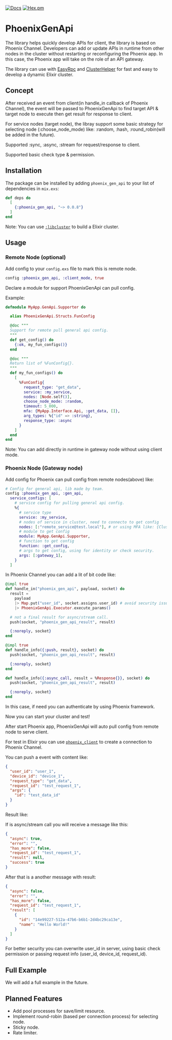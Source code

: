 [![Docs](https://img.shields.io/badge/api-docs-green.svg?style=flat)](https://hexdocs.pm/phoenix_gen_api)
[![Hex.pm](https://img.shields.io/hexpm/v/phoenix_gen_api.svg?style=flat&color=blue)](https://hex.pm/packages/phoenix_gen_api)

# PhoenixGenApi

The library helps quickly develop APIs for client, the library is based on Phoenix Channel.
Developers can add or update APIs in runtime from other nodes in the cluster without restarting or reconfiguring the Phoenix app.
In this case, the Phoenix app will take on the role of an API gateway.

The library can use with [EasyRpc](https://hex.pm/packages/easy_rpc) and [ClusterHelper](https://hex.pm/packages/cluster_helper) for fast and easy to develop a dynamic Elixir cluster.

## Concept

After received an event from client(in handle_in callback of Phoenix Channel), the event will be passed to PhoenixGenApi to find target API & target node to execute then get result for response to client.

For service nodes (target node), the libray support some basic strategy for selecting node (:choose_node_mode) like: :random, :hash, :round_robin(will be added in the future).

Supported :sync, :async, :stream for request/response to client.

Supported basic check type & permission.

## Installation

The package can be installed
by adding `phoenix_gen_api` to your list of dependencies in `mix.exs`:

```Elixir
def deps do
  [
    {:phoenix_gen_api, "~> 0.0.8"}
  ]
end
```

Note: You can use [`:libcluster`](https://hex.pm/packages/libcluster) to build a Elixir cluster.

## Usage

### Remote Node (optional)

Add config to your `config.exs` file to mark this is remote node.

```Elixir
config :phoenix_gen_api, :client_mode, true
```

Declare a module for support PhoenixGenApi can pull config.

Example:

```Elixir
defmodule MyApp.GenApi.Supporter do

  alias PhoenixGenApi.Structs.FunConfig

  @doc """
  Support for remote pull general api config.
  """
  def get_config() do
    {:ok, my_fun_configs()}
  end

  @doc """
  Return list of %FunConfig{}.
  """
  def my_fun_configs() do
    [
      %FunConfig{
        request_type: "get_data",
        service: :my_service,
        nodes: [Node.self()],
        choose_node_mode: :random,
        timeout: 5_000,
        mfa: {MyApp.Interface.Api, :get_data, []},
        arg_types: %{"id" => :string},
        response_type: :async
      }
    ]
  end
end
```

Note: You can add directly in runtime in gateway node without using client mode.

### Phoenix Node (Gateway node)

Add config for Phoenix can pull config from remote nodes(above) like:

```Elixir
# Config for general api, lib made by team.
config :phoenix_gen_api, :gen_api,
  service_configs: [
    # service config for pulling general api config.
    %{
      # service type
      service: :my_service,
      # nodes of service in cluster, need to connecto to get config
      nodes: [:"remote_service@test.local"], # or using MFA like: {ClusterHelper, get_nodes, [:my_api]}
      # module to get config
      module: MyApp.GenApi.Supporter,
      # function to get config
      function: :get_config,
      # args to get config, using for identity or check security.
      args: [:gateway_1],
    }
  ]
```

In Phoenix Channel you can add a lit of bit code like:

```Elixir
@impl true
def handle_in("phoenix_gen_api", payload, socket) do
  result = 
    payload
    |> Map.put("user_id", socket.assigns.user_id) # avoid security issue.
    |> PhoenixGenApi.Executor.execute_params()

  # not a final result for async/stream call.
  push(socket, "phoenix_gen_api_result", result)

  {:noreply, socket}
end

@impl true
def handle_info({:push, result}, socket) do
  push(socket, "phoenix_gen_api_result", result)

  {:noreply, socket}
end

def handle_info({:async_call, result = %Response{}}, socket) do
  push(socket, "phoenix_gen_api_result", result)

  {:noreply, socket}
end
```

In this case, if need you can authenticate by using Phoenix framework.

Now you can start your cluster and test!

After start Phoenix app, PhoenixGenApi will auto pull config from remote node to serve client.

For test in Elixir you can use  [`phoenix_client`](https://hex.pm/packages/phoenix_client) to create a connection to Phoenix Channel.

You can push a event with content like:

```json
{
  "user_id": "user_1",
  "device_id": "device_1",
  "request_type": "get_data",
  "request_id": "test_request_1",
  "args": {
    "id": "test_data_id"
  }
}
```

Result like:

If is async/stream call you will receive a message like this:

```json
{
  "async": true,
  "error": "",
  "has_more": false,
  "request_id": "test_request_1",
  "result": null,
  "success": true
}
```

After that is a another message with result:

```json
{
  "async": false,
  "error": "",
  "has_more": false,
  "request_id": "test_request_1",
  "result": [
    {
      "id": "14e99227-512a-47b6-b6b1-2d4bc29ca13e",
      "name": "Hello World!"
    }
  ]
}
```

For better security you can overwrite user_id in server, using basic check permission or passing request info (user_id, device_id, request_id).

## Full Example

We will add a full example in the future.

## Planned Features

- Add pool processes for save/limit resource.
- Implement round-robin (based per connection process) for selecting node.
- Sticky node.
- Rate limiter.
